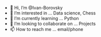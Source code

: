 - 👋 Hi, I’m @Ivan-Borovsky
- 👀 I’m interested in ... Data science, Chess
- 🌱 I’m currently learning ... Python
- 💞️ I’m looking to collaborate on ... Projects
- 📫 How to reach me ... email/phone

<!---
Ivan-Borovsky/Ivan-Borovsky is a ✨ special ✨ repository because its `README.md` (this file) appears on your GitHub profile.
You can click the Preview link to take a look at your changes.
--->
